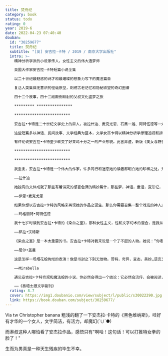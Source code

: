 ```yaml
---
title: 焚舟纪
category: book
status: todo
rating: 0
year: 2019-6
date: 2022-04-23 07:40:40
douban:
  id: "30259677"
  title: 焚舟纪
  subtitle: "[英] 安吉拉·卡特 / 2019 / 南京大学出版社"
  intro: >-
    精神分析学派的小说家传人，女性主义的伟大造梦师

    英国大作家安吉拉·卡特短篇小说全集

    以二十世纪最魅惑的诗才和最璀璨的想象力写下的魔法篇章

    复活人类集体无意识的怪诞原型，刺绣古老记忆和隐秘欲望的奇幻图谱

    四十二个故事，四十二段颠倒映射的父权文化盗梦之旅

    ********* ****************

    *************************

    安吉拉•卡特是二十世纪文学史上的巨人，被拉什迪、麦克尤恩、石黑一雄、阿特伍德等一众大作家拥戴为一代文学教母。《焚舟纪》是她的短篇小说全集，收录四十二个短篇，包括曾经出版过的四个集子《烟火》、《染血之室》、《黑色维纳斯》、《美国鬼魂与旧世界奇观》和六篇未曾结集作品。

    这些短篇多以神话、民间故事、文学经典为蓝本，文学女巫卡特以精神分析学原理透视和拆解这些全人类的文化遗产，在旧世界的意识元件中植入女性主义观点，重装新世界的神话和传奇，构筑起与整个父权文化的神话和传说体系相抗衡的“神话重塑工程”，成为幻想文学和女性主义的伟大经典，产生了广泛而深远的社会影响。

    有评论说安吉拉•卡特至少改变了好莱坞十分之一的产业形貌。此言非虚，新版《美女与野兽》不仅从情节和细节上表达着对卡特的致意，甚至片中女巫的扮演者正是纪录片《安吉拉•卡特》中卡特的扮演者。在整部《焚舟纪》里，惊才绝艳的文字和奇情耸动的故事铺展如同盛大的幻术，演绎着对于父权文化的四十二重“盗梦空间”。

    *************************

    *************************

    我重复，安吉拉•卡特是一个伟大的作家。许多同行和迷恋她的读者都明白她的珍稀之处，是这个星球上真正绝无仅有的存在。她应当被安放在我们时代的文学之中央，正中央。她最精彩的作品是她的短篇小说集。

    ——拉什迪

    她独有的文体成就了那些有着讲究的感官色调的精妙篇什，那些梦，神话，童话，变形记，杂乱无章的潜意识，史诗旅程，极热烈又极幽暗的性之颂歌。

    ——伊恩•麦克尤恩

    如果你想以安吉拉•卡特的风格来再现她的作品之诞生，那么你需要召集一整个戏班的神人之幽灵围拢在她的打字机旁随侍。王尔德必须在场，爱伦坡也要来，还有勃兰姆•斯托克、佩罗、玛丽•雪莱、甚至麦卡勒斯，以及一群热爱蜚短流长的鸹噪老太。

    ——玛格丽特•阿特伍德

    我十七岁时读到安吉拉•卡特的《染血之室》，那种女性主义，性和文字幻术的混合，是我从未尝过的极致美味。她改变了我的人生。

    ——萨拉•沃特斯

    《染血之室》是一本太重要的书。安吉拉•卡特对我来说是一个了不起的人物。她说：“你看见那些童话，那些站在育儿室书架上的书了吗？实际上，它们当中每一本都是一把装了子弹的枪。每一本都是一枚炸弹。小心！如果你正确地打开，它们就会爆响。于是我们都赶过去看：“哦天，她是对的，你可以拿它们开火！”

    ——尼尔•盖曼

    这是怎样一场烟花般绚烂的表演！像是书封之下别无他物。哥特，奇异，变态，美妙…语言又那么丰沛华美，就像爱伦•坡和奥康纳在联手为苏丹新娘谢赫拉莎德捉刀《天方夜谭》。

    ——Mirabella

    遇见安吉拉•卡特奇观和魔法般的小说，你必然会得出一个结论：它必然会流传，会被阅读，被膜拜。

    ——《泰晤士报文学副刊》
  rating: 8.7
  cover: https://img1.doubanio.com/view/subject/l/public/s30022290.jpg
  link: https://book.douban.com/subject/30259677/
---
```


Via tw Christopher banana 粗浅的翻了一下安杰拉·卡特的《黑色维纳斯》，哇好有才华的一个女人，文字简洁，有活力，却魔幻(´∪`●)

而淋叔这种人哪怕看了安杰拉作品，感悟只有"啊哈！这句话！可以打推特女拳的脸了！" 

生而为男真是一种天生残疾的毕生不幸。
